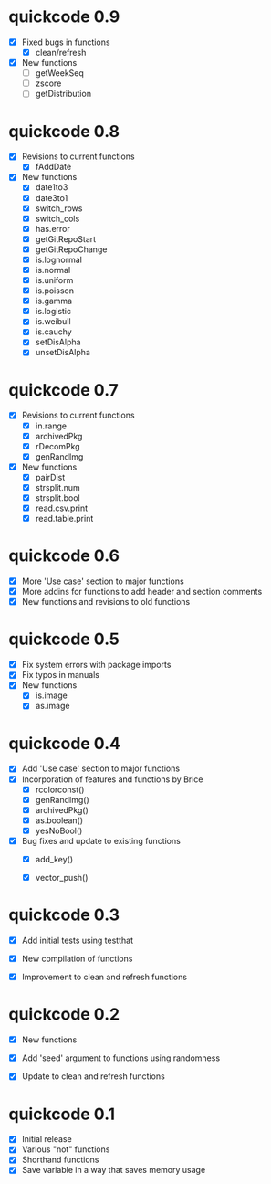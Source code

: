 # quickcode 0.9

- [x] Fixed bugs in functions
    - [x] clean/refresh
- [x] New functions 
    - [ ] getWeekSeq
    - [ ] zscore
    - [ ] getDistribution

# quickcode 0.8

- [x] Revisions to current functions
    - [x] fAddDate
- [x] New functions 
    - [x] date1to3
    - [x] date3to1
    - [x] switch_rows
    - [x] switch_cols
    - [x] has.error
    - [x] getGitRepoStart
    - [x] getGitRepoChange
    - [x] is.lognormal
    - [x] is.normal
    - [x] is.uniform
    - [x] is.poisson
    - [x] is.gamma
    - [x] is.logistic
    - [x] is.weibull
    - [x] is.cauchy
    - [x] setDisAlpha
    - [x] unsetDisAlpha
    
# quickcode 0.7

- [x] Revisions to current functions
    - [x] in.range
    - [x] archivedPkg 
    - [x] rDecomPkg 
    - [x] genRandImg
- [x] New functions 
    - [x] pairDist
    - [x] strsplit.num
    - [x] strsplit.bool
    - [x] read.csv.print
    - [x] read.table.print
    
# quickcode 0.6

- [x] More 'Use case' section to major functions
- [x] More addins for functions to add header and section comments
- [x] New functions and revisions to old functions

# quickcode 0.5

- [x] Fix system errors with package imports
- [x] Fix typos in manuals
- [x] New functions
  - [x] is.image
  - [x] as.image

# quickcode 0.4

- [x] Add 'Use case' section to major functions
- [x] Incorporation of features and functions by Brice
  - [x] rcolorconst()
  - [x] genRandImg()
  - [x] archivedPkg()
  - [x] as.boolean()
  - [x] yesNoBool()
      
- [x] Bug fixes and update to existing functions
  - [x] add_key()
  - [x] vector_push()


# quickcode 0.3

- [x] Add initial tests using testthat
- [x] New compilation of functions
- [x] Improvement to clean and refresh functions


# quickcode 0.2

- [x] New functions
- [x] Add 'seed' argument to functions using randomness
- [x] Update to clean and refresh functions


# quickcode 0.1

- [x] Initial release
- [x] Various "not" functions
- [x] Shorthand functions
- [x] Save variable in a way that saves memory usage

